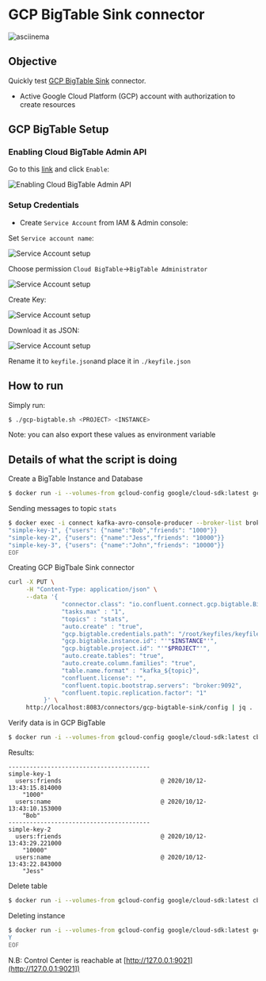 # GCP BigTable Sink connector

![asciinema](https://github.com/vdesabou/gifs/blob/master/connect/connect-gcp-bigtable-sink/asciinema.gif?raw=true)

## Objective

Quickly test [GCP BigTable Sink](https://docs.confluent.io/current/connect/kafka-connect-gcp-bigtable/index.html#quick-start) connector.

* Active Google Cloud Platform (GCP) account with authorization to create resources

## GCP BigTable Setup

### Enabling Cloud BigTable Admin API

Go to this [link](https://console.developers.google.com/apis/library/bigtableadmin.googleapis.com) and click `Enable`:

![Enabling Cloud BigTable Admin API](Screenshot5.png)

### Setup Credentials

* Create `Service Account` from IAM & Admin console:

Set `Service account name`:

![Service Account setup](Screenshot1.png)

Choose permission `Cloud BigTable`->`BigTable Administrator`

![Service Account setup](Screenshot2.png)

Create Key:

![Service Account setup](Screenshot3.png)

Download it as JSON:

![Service Account setup](Screenshot4.png)

Rename it to `keyfile.json`and place it in `./keyfile.json`


## How to run

Simply run:

```bash
$ ./gcp-bigtable.sh <PROJECT> <INSTANCE>
```

Note: you can also export these values as environment variable

## Details of what the script is doing

Create a BigTable Instance and Database

```bash
$ docker run -i --volumes-from gcloud-config google/cloud-sdk:latest gcloud bigtable instances create $INSTANCE --project $PROJECT --cluster $INSTANCE --cluster-zone=us-east1-c --display-name="playground-bigtable-instance" --instance-type=DEVELOPMENT
```

Sending messages to topic `stats`

```bash
$ docker exec -i connect kafka-avro-console-producer --broker-list broker:9092 --property schema.registry.url=http://schema-registry:8081 --topic stats --property parse.key=true --property key.separator=, --property key.schema='{"type" : "string", "name" : "id"}' --property value.schema='{"type":"record","name":"myrecord","fields":[{"name":"users","type":{"name":"columnfamily","type":"record","fields":[{"name": "name", "type": "string"},{"name": "friends", "type": "string"}]}}]}' << EOF
"simple-key-1", {"users": {"name":"Bob","friends": "1000"}}
"simple-key-2", {"users": {"name":"Jess","friends": "10000"}}
"simple-key-3", {"users": {"name":"John","friends": "10000"}}
EOF
```

Creating GCP BigTbale Sink connector

```bash
curl -X PUT \
     -H "Content-Type: application/json" \
     --data '{
               "connector.class": "io.confluent.connect.gcp.bigtable.BigtableSinkConnector",
               "tasks.max" : "1",
               "topics" : "stats",
               "auto.create" : "true",
               "gcp.bigtable.credentials.path": "/root/keyfiles/keyfile.json",
               "gcp.bigtable.instance.id": "'"$INSTANCE"'",
               "gcp.bigtable.project.id": "'"$PROJECT"'",
               "auto.create.tables": "true",
               "auto.create.column.families": "true",
               "table.name.format" : "kafka_${topic}",
               "confluent.license": "",
               "confluent.topic.bootstrap.servers": "broker:9092",
               "confluent.topic.replication.factor": "1"
          }' \
     http://localhost:8083/connectors/gcp-bigtable-sink/config | jq .
```

Verify data is in GCP BigTable

```bash
$ docker run -i --volumes-from gcloud-config google/cloud-sdk:latest cbt -project $PROJECT -instance $INSTANCE read kafka_stats
```

Results:

```
----------------------------------------
simple-key-1
  users:friends                            @ 2020/10/12-13:43:15.814000
    "1000"
  users:name                               @ 2020/10/12-13:43:10.153000
    "Bob"
----------------------------------------
simple-key-2
  users:friends                            @ 2020/10/12-13:43:29.221000
    "10000"
  users:name                               @ 2020/10/12-13:43:22.843000
    "Jess"
```

Delete table

```bash
$ docker run -i --volumes-from gcloud-config google/cloud-sdk:latest cbt -project $PROJECT -instance $INSTANCE deletetable kafka_stats
```

Deleting instance

```bash
$ docker run -i --volumes-from gcloud-config google/cloud-sdk:latest gcloud bigtable instances delete $INSTANCE --project $PROJECT  << EOF
Y
EOF
```

N.B: Control Center is reachable at [http://127.0.0.1:9021](http://127.0.0.1:9021])

